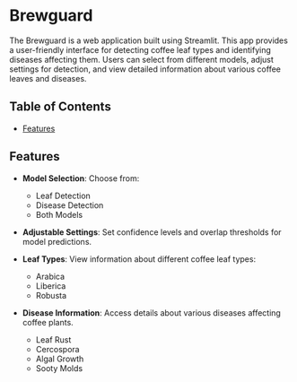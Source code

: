 # Brewguard
The Brewguard is a web application built using Streamlit. This app provides a user-friendly interface for detecting coffee leaf types and identifying diseases affecting them. Users can select from different models, adjust settings for detection, and view detailed information about various coffee leaves and diseases.

## Table of Contents
- [Features](#features)

## Features
- **Model Selection**: Choose from:
  - Leaf Detection
  - Disease Detection
  - Both Models
    
- **Adjustable Settings**: Set confidence levels and overlap thresholds for model predictions.
- **Leaf Types**: View information about different coffee leaf types:
  - Arabica
  - Liberica
  - Robusta
    
- **Disease Information**: Access details about various diseases affecting coffee plants.
  - Leaf Rust
  - Cercospora
  - Algal Growth
  - Sooty Molds
